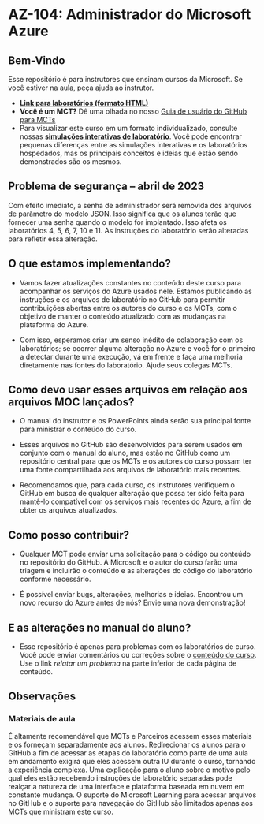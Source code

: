 # AZ-104: Administrador do Microsoft Azure

## Bem-Vindo

Esse repositório é para instrutores que ensinam cursos da Microsoft. Se você estiver na aula, peça ajuda ao instrutor. 

- **[Link para laboratórios (formato HTML)](https://microsoftlearning.github.io/AZ-104-MicrosoftAzureAdministrator/)**
- **Você é um MCT?** Dê uma olhada no nosso [Guia de usuário do GitHub para MCTs](https://microsoftlearning.github.io/MCT-User-Guide/)
- Para visualizar este curso em um formato individualizado, consulte nossas **[simulações interativas de laboratório](https://mslabs.cloudguides.com/guides/AZ-104%20Exam%20Guide%20-%20Microsoft%20Azure%20Administrator)**. Você pode encontrar pequenas diferenças entre as simulações interativas e os laboratórios hospedados, mas os principais conceitos e ideias que estão sendo demonstrados são os mesmos.

## Problema de segurança – abril de 2023

Com efeito imediato, a senha de administrador será removida dos arquivos de parâmetro do modelo JSON. Isso significa que os alunos terão que fornecer uma senha quando o modelo for implantado. Isso afeta os laboratórios 4, 5, 6, 7, 10 e 11.  As instruções do laboratório serão alteradas para refletir essa alteração. 

## O que estamos implementando?

- Vamos fazer atualizações constantes no conteúdo deste curso para acompanhar os serviços do Azure usados nele.  Estamos publicando as instruções e os arquivos de laboratório no GitHub para permitir contribuições abertas entre os autores do curso e os MCTs, com o objetivo de manter o conteúdo atualizado com as mudanças na plataforma do Azure.

- Com isso, esperamos criar um senso inédito de colaboração com os laboratórios; se ocorrer alguma alteração no Azure e você for o primeiro a detectar durante uma execução, vá em frente e faça uma melhoria diretamente nas fontes do laboratório.  Ajude seus colegas MCTs.

## Como devo usar esses arquivos em relação aos arquivos MOC lançados?

- O manual do instrutor e os PowerPoints ainda serão sua principal fonte para ministrar o conteúdo do curso.

- Esses arquivos no GitHub são desenvolvidos para serem usados em conjunto com o manual do aluno, mas estão no GitHub como um repositório central para que os MCTs e os autores do curso possam ter uma fonte compartilhada aos arquivos de laboratório mais recentes.

- Recomendamos que, para cada curso, os instrutores verifiquem o GitHub em busca de qualquer alteração que possa ter sido feita para mantê-lo compatível com os serviços mais recentes do Azure, a fim de obter os arquivos atualizados.

## Como posso contribuir?

- Qualquer MCT pode enviar uma solicitação para o código ou conteúdo no repositório do GitHub. A Microsoft e o autor do curso farão uma triagem e incluirão o conteúdo e as alterações do código do laboratório conforme necessário.

- É possível enviar bugs, alterações, melhorias e ideias.  Encontrou um novo recurso do Azure antes de nós?  Envie uma nova demonstração!

## E as alterações no manual do aluno?

- Esse repositório é apenas para problemas com os laboratórios de curso. Você pode enviar comentários ou correções sobre o [conteúdo do curso](https://docs.microsoft.com/learn/certifications/courses/az-104t00). Use o link _relatar um problema_ na parte inferior de cada página de conteúdo.

## Observações

### Materiais de aula

É altamente recomendável que MCTs e Parceiros acessem esses materiais e os forneçam separadamente aos alunos.  Redirecionar os alunos para o GitHub a fim de acessar as etapas do laboratório como parte de uma aula em andamento exigirá que eles acessem outra IU durante o curso, tornando a experiência complexa. Uma explicação para o aluno sobre o motivo pelo qual eles estão recebendo instruções de laboratório separadas pode realçar a natureza de uma interface e plataforma baseada em nuvem em constante mudança. O suporte do Microsoft Learning para acessar arquivos no GitHub e o suporte para navegação do GitHub são limitados apenas aos MCTs que ministram este curso.
